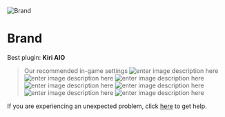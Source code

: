   ![Brand]()
# Brand

 Best plugin: **Kiri AIO**
 


> Our recommended in-game settings
![enter image description here](https://cdn.discordapp.com/attachments/1002870373295071232/1002874095978938438/unknown.png)
![enter image description here](https://cdn.discordapp.com/attachments/1002870373295071232/1002874099837698090/unknown.png)
![enter image description here](https://cdn.discordapp.com/attachments/1002870373295071232/1002874104996708433/unknown.png)
![enter image description here](https://cdn.discordapp.com/attachments/1002870373295071232/1002874110436704296/unknown.png)
![enter image description here](https://cdn.discordapp.com/attachments/1002870373295071232/1002874116661055508/unknown.png)
![enter image description here](https://cdn.discordapp.com/attachments/1002870373295071232/1002874121077661827/unknown.png)
![enter image description here](https://cdn.discordapp.com/attachments/1002870373295071232/1002874126454763530/unknown.png)


If you are experiencing an unexpected problem, click [here](https://github.com/y1n/BGX.Support/tree/main/%F0%9F%87%AC%F0%9F%87%A7%20English) to get help.
